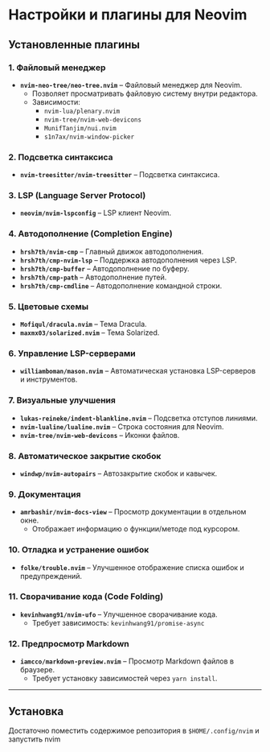 # Настройки и плагины для Neovim


## Установленные плагины

### 1. **Файловый менеджер**
- **`nvim-neo-tree/neo-tree.nvim`** – Файловый менеджер для Neovim.
  - Позволяет просматривать файловую систему внутри редактора.
  - Зависимости:
    - `nvim-lua/plenary.nvim`
    - `nvim-tree/nvim-web-devicons`
    - `MunifTanjim/nui.nvim`
    - `s1n7ax/nvim-window-picker`

### 2. **Подсветка синтаксиса**
- **`nvim-treesitter/nvim-treesitter`** – Подсветка синтаксиса.

### 3. **LSP (Language Server Protocol)**
- **`neovim/nvim-lspconfig`** – LSP клиент Neovim.

### 4. **Автодополнение (Completion Engine)**
- **`hrsh7th/nvim-cmp`** – Главный движок автодополнения.
- **`hrsh7th/cmp-nvim-lsp`** – Поддержка автодополнения через LSP.
- **`hrsh7th/cmp-buffer`** – Автодополнение по буферу.
- **`hrsh7th/cmp-path`** – Автодополнение путей.
- **`hrsh7th/cmp-cmdline`** – Автодополнение командной строки.

### 5. **Цветовые схемы**
- **`Mofiqul/dracula.nvim`** – Тема Dracula.
- **`maxmx03/solarized.nvim`** – Тема Solarized.

### 6. **Управление LSP-серверами**
- **`williamboman/mason.nvim`** – Автоматическая установка LSP-серверов и инструментов.

### 7. **Визуальные улучшения**
- **`lukas-reineke/indent-blankline.nvim`** – Подсветка отступов линиями.
- **`nvim-lualine/lualine.nvim`** – Строка состояния для Neovim.
- **`nvim-tree/nvim-web-devicons`** – Иконки файлов.

### 8. **Автоматическое закрытие скобок**
- **`windwp/nvim-autopairs`** – Автозакрытие скобок и кавычек.

### 9. **Документация**
- **`amrbashir/nvim-docs-view`** – Просмотр документации в отдельном окне.
  - Отображает информацию о функции/методе под курсором.

### 10. **Отладка и устранение ошибок**
- **`folke/trouble.nvim`** – Улучшенное отображение списка ошибок и предупреждений.

### 11. **Сворачивание кода (Code Folding)**
- **`kevinhwang91/nvim-ufo`** – Улучшенное сворачивание кода.
  - Требует зависимость: `kevinhwang91/promise-async`

### 12. **Предпросмотр Markdown**
- **`iamcco/markdown-preview.nvim`** – Просмотр Markdown файлов в браузере.
  - Требует установку зависимостей через `yarn install`.

---

## Установка
Достаточно поместить содержимое репозитория в `$HOME/.config/nvim` и запустить nvim

